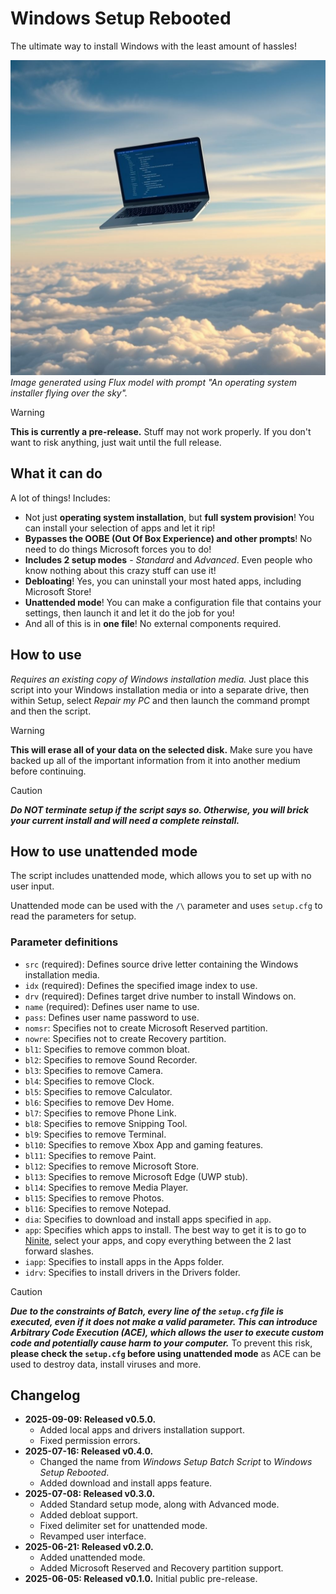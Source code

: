 # Windows Setup Rebooted
The ultimate way to install Windows with the least amount of hassles!

![An operating system installer flying over the sky.](logo.jpg)
_Image generated using Flux model with prompt "An operating system installer flying over the sky"._

> [!WARNING]
> **This is currently a pre-release.** Stuff may not work properly.
> If you don't want to risk anything, just wait until the full release.

## What it can do
A lot of things! Includes:
- Not just **operating system installation**, but **full system provision**! You can install your selection of apps and let it rip!
- **Bypasses the OOBE (Out Of Box Experience) and other prompts**! No need to do things Microsoft forces you to do!
- **Includes 2 setup modes** - _Standard_ and _Advanced_. Even people who know nothing about this crazy stuff can use it!
- **Debloating**! Yes, you can uninstall your most hated apps, including Microsoft Store!
- **Unattended mode**! You can make a configuration file that contains your settings, then launch it and let it do the job for you!
- And all of this is in **one file**! No external components required.

## How to use
_Requires an existing copy of Windows installation media._
Just place this script into your Windows installation media or into a separate drive, then within Setup, select _Repair my PC_ and then launch the command prompt and then the script.

> [!WARNING]
> **This will erase all of your data on the selected disk.** Make sure you have backed up all of the important information from it into another medium before continuing.

> [!CAUTION]
> ***Do NOT terminate setup if the script says so. Otherwise, you will brick your current install and will need a complete reinstall.***

## How to use unattended mode
The script includes unattended mode, which allows you to set up with no user input.

Unattended mode can be used with the ```/\``` parameter and uses ```setup.cfg``` to read the parameters for setup.

### Parameter definitions
- ```src``` (required): Defines source drive letter containing the Windows installation media.
- ```idx``` (required): Defines the specified image index to use.
- ```drv``` (required): Defines target drive number to install Windows on.
- ```name``` (required): Defines user name to use.
- ```pass```: Defines user name password to use.
- ```nomsr```: Specifies not to create Microsoft Reserved partition.
- ```nowre```: Specifies not to create Recovery partition.
- ```bl1```: Specifies to remove common bloat.
- ```bl2```: Specifies to remove Sound Recorder.
- ```bl3```: Specifies to remove Camera.
- ```bl4```: Specifies to remove Clock.
- ```bl5```: Specifies to remove Calculator.
- ```bl6```: Specifies to remove Dev Home.
- ```bl7```: Specifies to remove Phone Link.
- ```bl8```: Specifies to remove Snipping Tool.
- ```bl9```: Specifies to remove Terminal.
- ```bl10```: Specifies to remove Xbox App and gaming features.
- ```bl11```: Specifies to remove Paint.
- ```bl12```: Specifies to remove Microsoft Store.
- ```bl13```: Specifies to remove Microsoft Edge (UWP stub).
- ```bl14```: Specifies to remove Media Player.
- ```bl15```: Specifies to remove Photos.
- ```bl16```: Specifies to remove Notepad.
- ```dia```: Specifies to download and install apps specified in ```app```.
- ```app```: Specifies which apps to install. The best way to get it is to go to [Ninite](https://ninite.com/), select your apps, and copy everything between the 2 last forward slashes.
- ```iapp```: Specifies to install apps in the Apps folder.
- ```idrv```: Specifies to install drivers in the Drivers folder.
> [!CAUTION]
> ***Due to the constraints of Batch, every line of the ```setup.cfg``` file is executed, even if it does not make a valid parameter. This can introduce Arbitrary Code Execution (ACE), which allows the user to execute custom code and potentially cause harm to your computer.*** To prevent this risk, **please check the ```setup.cfg``` before using unattended mode** as ACE can be used to destroy data, install viruses and more.

## Changelog
- **2025-09-09: Released v0.5.0.**
  - Added local apps and drivers installation support.
  - Fixed permission errors.
- **2025-07-16: Released v0.4.0.**
  - Changed the name from _Windows Setup Batch Script_ to _Windows Setup Rebooted_.
  - Added download and install apps feature.
- **2025-07-08: Released v0.3.0.**
  - Added Standard setup mode, along with Advanced mode.
  - Added debloat support.
  - Fixed delimiter set for unattended mode.
  - Revamped user interface.
- **2025-06-21: Released v0.2.0.**
  - Added unattended mode.
  - Added Microsoft Reserved and Recovery partition support.
- **2025-06-05: Released v0.1.0.** Initial public pre-release.
